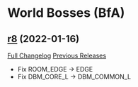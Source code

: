 # <DBM> World Bosses (BfA)

## [r8](https://github.com/DeadlyBossMods/DBM-BfA/tree/r8) (2022-01-16)
[Full Changelog](https://github.com/DeadlyBossMods/DBM-BfA/compare/r7...r8) [Previous Releases](https://github.com/DeadlyBossMods/DBM-BfA/releases)

- Fix ROOM\_EDGE -> EDGE  
- Fix DBM\_CORE\_L -> DBM\_COMMON\_L  
